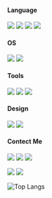 #### Language
<img  src="https://img.shields.io/badge/Java-ED8B00?style=for-the-badge&logo=openjdk&logoColor=white"> <img  src="https://img.shields.io/badge/MySQL-00000F?style=for-the-badge&logo=mysql&logoColor=white"> <img  src="https://img.shields.io/badge/C-00599C?style=for-the-badge&logo=c&logoColor=white"> <img  src="https://img.shields.io/badge/C%2B%2B-00599C?style=for-the-badge&logo=c%2B%2B&logoColor=white">

#### OS
<img  src="https://img.shields.io/badge/Windows-0078D6?style=for-the-badge&logo=windows&logoColor=white"> <img  src="https://img.shields.io/badge/Linux-FCC624?style=for-the-badge&logo=linux&logoColor=black">

#### Tools
<img  src="https://img.shields.io/badge/IntelliJ_IDEA-000000.svg?style=for-the-badge&logo=intellij-idea&logoColor=white"> <img  src="https://img.shields.io/badge/Visual_Studio-5C2D91?style=for-the-badge&logo=visual%20studio&logoColor=white"> <img  src="https://img.shields.io/badge/Visual_Studio_Code-0078D4?style=for-the-badge&logo=visual%20studio%20code&logoColor=white">

#### Design
<img  src="https://img.shields.io/badge/Adobe%20Photoshop-31A8FF?logo=adobephotoshop&logoColor=fff&style=for-the-badge"> <img  src="https://img.shields.io/badge/Adobe%20Illustrator-FF9A00?logo=adobeillustrator&logoColor=fff&style=for-the-badge">

#### Contect Me
<a href="https://instagram.com/hk._.yy?igshid=OGQ5ZDc2ODk2ZA%3D%3D&utm_source=qr"><img src="https://img.shields.io/badge/Instagram-E4405F?style=for-the-badge&logo=instagram&logoColor=white"></a> <a href="https://www.discord.com/users/1163097636757315664"><img src="https://img.shields.io/badge/Discord-7289DA?style=for-the-badge&logo=discord&logoColor=white"></a> <a href="https://spotify.link/zECom7TUUDb"><img  src="https://img.shields.io/badge/Spotify-1ED760?&style=for-the-badge&logo=spotify&logoColor=white"></a>


<img  src="http://mazassumnida.wtf/api/v2/generate_badge?boj=rosa0000918">
<img  src="http://mazandi.herokuapp.com/api?handle=rosa0000918">

![Top Langs](https://github-readme-stats.vercel.app/api/top-langs/?username=hyokyung918&layout=compact)
